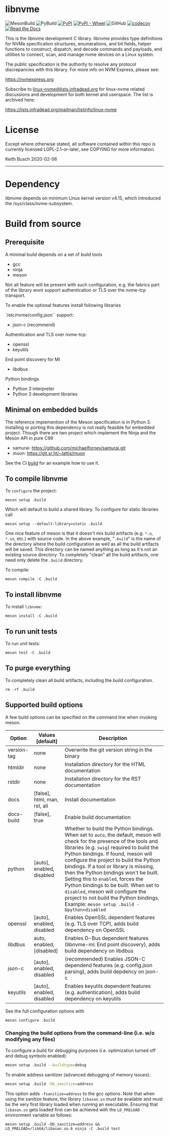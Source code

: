 # libnvme

![MesonBuild](https://github.com/linux-nvme/libnvme/actions/workflows/build.yml/badge.svg)
![PyBuild](https://github.com/linux-nvme/libnvme/actions/workflows/release-python.yml/badge.svg)
[![PyPI](https://img.shields.io/pypi/v/libnvme)](https://pypi.org/project/libnvme/)
[![PyPI - Wheel](https://img.shields.io/pypi/wheel/libnvme)](https://pypi.org/project/libnvme/)
![GitHub](https://img.shields.io/github/license/linux-nvme/libnvme)
[![codecov](https://codecov.io/gh/linux-nvme/libnvme/branch/master/graph/badge.svg)](https://codecov.io/gh/linux-nvme/libnvme)
[![Read the Docs](https://img.shields.io/readthedocs/libnvme)](https://libnvme.readthedocs.io/en/latest/)

This is the libnvme development C library. libnvme provides type
definitions for NVMe specification structures, enumerations, and bit
fields, helper functions to construct, dispatch, and decode commands
and payloads, and utilities to connect, scan, and manage nvme devices
on a Linux system.

The public specification is the authority to resolve any protocol
discrepancies with this library. For more info on NVM Express, please
see:

  https://nvmexpress.org

Subscribe to linux-nvme@lists.infradead.org for linux-nvme related
discussions and development for both kernel and userspace. The list is
archived here:

  https://lists.infradead.org/mailman/listinfo/linux-nvme

# License

Except where otherwise stated, all software contained within this repo
is currently licensed LGPL-2.1-or-later, see COPYING for more
information.

Keith Busch 2020-02-06

------

# Dependency

libnvme depends on minimum Linux kernel version v4.15, which
introduced the /sys/class/nvme-subsystem.

# Build from source
## Prerequisite

A minimal build depends on a set of build tools

  - gcc
  - ninja
  - meson

Not all feature will be present with such configuration, e.g.
the fabrics part of the library wont support authentication or
TLS over the nvme-tcp transport.

To enable the optional features install following libraries

`/etc/nvme/config.json`` support:
  - json-c (recommend)

Authentication and TLS over nvme-tcp:
  - openssl
  - keyutils

End point discovery for MI
  - libdbus

Python bindings
  - Python 3 interpreter
  - Python 3 development libraries

## Minimal on embedded builds

The reference implemention of the Meson specification is in Python 3. Installing
or porting this dependency is not really feasible for embedded project. Though
there are two project which implement the Ninja and the Meson API in pure C99

  - samurai: https://github.com/michaelforney/samurai.git
  - muon: https://git.sr.ht/~lattis/muon

See the CI [build](.github/workflows/build.yml) for an example how to use it.

## To compile libnvme

To `configure` the project:

```
meson setup .build
```

Which will default to build a shared library. To configure for static libraries call

```
meson setup --default-library=static .build
```

One nice feature of meson is that it doesn't mix build artifacts
(e.g. `*.o`, `*.so`, etc.) with source code. In the above example,
"`.build`" is the name of the directory where the build configuration
as well as all the build artifacts will be saved. This directory can
be named anything as long as it's not an existing source directory. To
completely "clean" all the build artifacts, one need only delete the
`.build` directory.

To compile:

```
meson compile -C .build
```

## To install libnvme

To install `libnvme`:

```
meson install -C .build
```

## To run unit tests

To run unit tests:

```
meson test -C .build
```

## To purge everything

To completely clean all build artifacts, including the build configuration.

```
rm -rf .build
```

## Supported build options

A few build options can be specified on the command line when invoking meson.

| Option      | Values [default]          | Description                                                  |
| ----------- | ------------------------- | ------------------------------------------------------------ |
| version-tag | none                      | Overwrite the git version string in the binary               |
| htmldir     | none                      | Installation directory for the HTML documentation            |
| rstdir      | none                      | Installation directory for the RST documentation             |
| docs        | [false], html, man, rst, all | Install documentation                                     |
| docs-build  | [false], true             | Enable build documentation                                   |
| python | [auto], enabled, disabled | Whether to build the Python bindings. When set to `auto`, the default, meson will check for the presence of the  tools and libraries (e.g. `swig`) required to build the Python bindings. If found, meson will configure the project to build the Python bindings. If a tool or library is missing, then the Python bindings won't be built. Setting this to `enabled`, forces the Python bindings to be built. When set to `disabled`, meson will configure the project to not build the Python bindings.<br />Example: `meson setup .build -Dpython=disabled` |
| openssl     | [auto], enabled, disabled | Enables OpenSSL dependent features (e.g. TLS over TCP), adds build dependency on OpenSSL |
| libdbus     | auto, enabled, [disabled] | Enables D-Bus dependent features (libnvme-mi: End point discovery), adds build dependency on libdbus |
| json-c      | [auto], enabled, disabled | (recommended) Enables JSON-C dependend features (e.g. config.json parsing), adds build depdency on json-c |
| keyutils    | [auto], enabled, disabled | Enables keyutils dependent features (e.g. authentication), adds build dependency on keyutils |

See the full configuration options with

```bash
meson configure .build
```

### Changing the build options from the command-line (i.e. w/o modifying any files)

To configure a build for debugging purposes (i.e. optimization turned
off and debug symbols enabled):

```bash
meson setup .build --buildtype=debug
```

To enable address sanitizer (advanced debugging of memory issues):

```bash
meson setup .build -Db_sanitize=address
```

This option adds `-fsanitize=address` to the gcc options. Note that when using the sanitize feature, the library `libasan.so` must be available and must be the very first library loaded when running an executable. Ensuring that `libasan.so` gets loaded first can be achieved with the `LD_PRELOAD` environment variable as follows: 

```
meson setup .build -Db_sanitize=address && LD_PRELOAD=/lib64/libasan.so.6 ninja -C .build test
```
